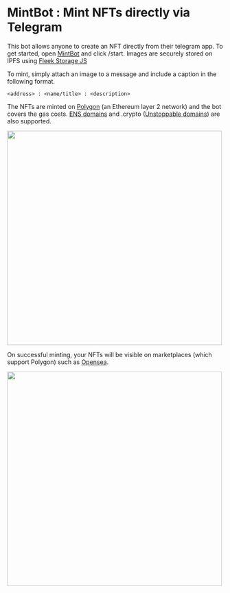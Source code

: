 # MintBot : Mint NFTs directly via Telegram

This bot allows anyone to create an NFT directly from their telegram app. To get started, open [MintBot](https://t.me/nftmintbot) and click /start.
Images are securely stored on IPFS using [Fleek Storage JS](https://docs.fleek.co/storage/fleek-storage-js/)

To mint, simply attach an image to a message and include a caption in the following format. 

```
<address> : <name/title> : <description>
```
The NFTs are minted on [Polygon](https://polygon.technology/) (an Ethereum layer 2 network) and the bot covers the gas costs. [ENS domains](https://ens.domains/) and .crypto ([Unstoppable domains](https://unstoppabledomains.com/)) are also supported.



<img src="https://i.ibb.co/FD5CdVV/mintbot.png" width="500">



On successful minting, your NFTs will be visible on marketplaces (which support Polygon) such as [Opensea](https://https://opensea.io//).



<img src="https://i.ibb.co/9rg4Nwj/openseamintbot.png" width="500">


